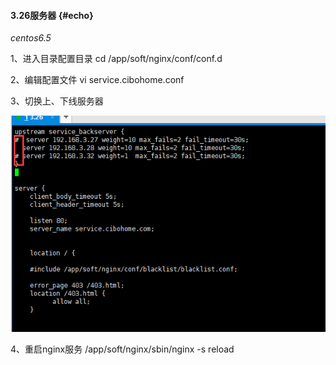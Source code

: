 #### 3.26服务器 {#echo}

_centos6.5_

1、进入目录配置目录 cd /app/soft/nginx/conf/conf.d

2、编辑配置文件  vi service.cibohome.conf

3、切换上、下线服务器

![](/assets/3.26反向代理.png)

4、重启nginx服务 /app/soft/nginx/sbin/nginx -s reload

